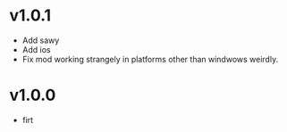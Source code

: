 # v1.0.1

* Add sawy
* Add ios
* Fix mod working strangely in platforms other than windwows weirdly. 

# v1.0.0

* firt